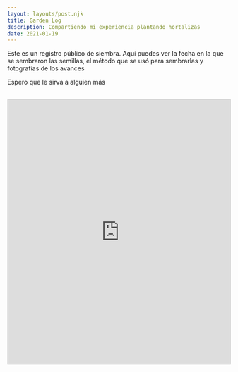 ```yaml
---
layout: layouts/post.njk
title: Garden Log
description: Compartiendo mi experiencia plantando hortalizas
date: 2021-01-19
---
```


Este es un registro público de siembra. Aquí puedes ver la fecha en la que se sembraron las semillas, el método que se usó para sembrarlas y fotografías de los avances

Espero que le sirva a alguien más

<br/>

<iframe class="airtable-embed" src="https://airtable.com/embed/shrbFxE2s915KrJHH?backgroundColor=blue" frameborder="0" onmousewheel="" width="100%" height="600" style="background: transparent; border: 1px solid #ccc;"></iframe>
